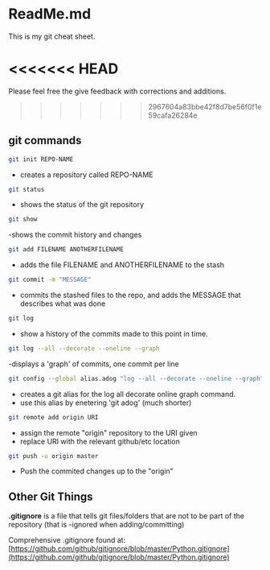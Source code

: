 # ReadMe.md

This is my git cheat sheet.

<<<<<<< HEAD
=======
Please feel free the give feedback with corrections and additions.

>>>>>>> 2967604a83bbe42f8d7be56f0f1e59cafa26284e
## git commands

```bash
git init REPO-NAME
```
- creates a repository called REPO-NAME

```bash
git status
```
- shows the status of the git repository

``` bash
git show
```
-shows the commit history and changes

```bash
git add FILENAME ANOTHERFILENAME
```
- adds the file FILENAME and ANOTHERFILENAME to the stash

```bash
git commit -m "MESSAGE"
```
- commits the stashed files to the repo, and adds
the MESSAGE that describes what was done

```bash
git log
```
- show a history of the commits made to this point in time.

```bash
git log --all --decorate --oneline --graph
```
-displays a 'graph' of commits, one commit per line

```bash
git config --global alias.adog "log --all --decorate --oneline --graph"
```
- creates a git alias for the log all decorate online graph command.
- use this alias by enetering 'git adog' (much shorter)

```bash
git remote add origin URI
```
- assign the remote "origin" repository to the URI given
- replace URI with the relevant github/etc location

```bash
git push -u origin master
```
- Push the commited changes up to the "origin"


## Other Git Things

**.gitignore** is a file that tells git files/folders that are
not to be part of the repository (that is -ignored when 
adding/committing)

Comprehensive .gitignore found at:
[https://github.com/github/gitignore/blob/master/Python.gitignore](https://github.com/github/gitignore/blob/master/Python.gitignore)
